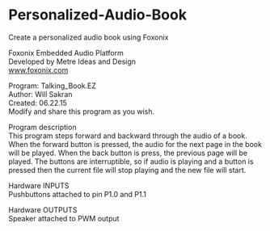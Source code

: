 # Personalized-Audio-Book
Create a personalized audio book using Foxonix  

Foxonix Embedded Audio Platform  
Developed by Metre Ideas and Design  
www.foxonix.com  

Program:	Talking_Book.EZ  
Author:	Will Sakran  
Created:	06.22.15  
Modify and share this program as you wish.  

Program description  
This program steps forward and backward through the audio of a book.
When the forward button is pressed, the audio for the next page in the book will
be played. When the back button is press, the previous page will be played.
The buttons are interruptible, so if audio is playing and a button is
pressed then the current file will stop playing and the new file will
start.

Hardware INPUTS  
Pushbuttons attached to pin P1.0 and P1.1  

Hardware OUTPUTS  
Speaker attached to PWM output  
